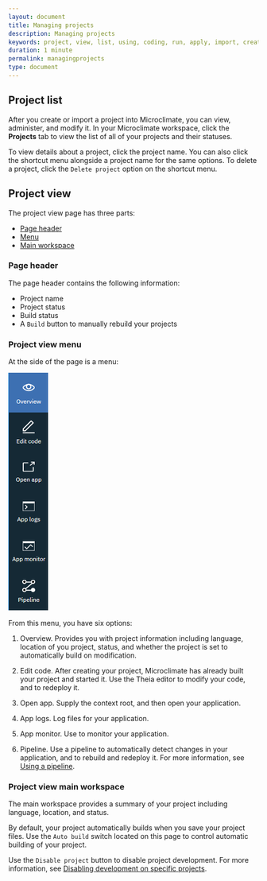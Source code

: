 ```yaml
---
layout: document
title: Managing projects
description: Managing projects
keywords: project, view, list, using, coding, run, apply, import, create, edit, log, monitor
duration: 1 minute
permalink: managingprojects
type: document
---
```


## Project list

After you create or import a project into Microclimate, you can view, administer, and modify it. In your Microclimate workspace, click the **Projects** tab to view the list of all of your projects and their statuses.

To view details about a project, click the project name. You can also click the shortcut menu alongside a project name for the same options. To delete a project, click the `Delete project` option on the shortcut menu.

## Project view

The project view page has three parts:
* [Page header](#page-header)
* [Menu](#menu)
* [Main workspace](#main-workspace)

### Page header

The page header contains the following information:
* Project name
* Project status
* Build status
* A `Build` button to manually rebuild your projects

### Project view menu

At the side of the page is a menu:

![Image of menu](./images/projectmenu.png)

From this menu, you have six options:

1. Overview. Provides you with project information including language, location of you project, status, and whether the project is set to automatically build on modification.

2. Edit code. After creating your project, Microclimate has already built your project and started it. Use the Theia editor to modify your code, and to redeploy it.

3. Open app. Supply the context root, and then open your application.

4. App logs. Log files for your application.

5. App monitor. Use to monitor your application.

6. Pipeline. Use a pipeline to automatically detect changes in your application, and to rebuild and redeploy it. For more information, see [Using a pipeline](./usingapipeline).

### Project view main workspace

The main workspace provides a summary of your project including language, location, and status.

By default, your project automatically builds when you save your project files. Use the `Auto build` switch located on this page to control automatic building of your project.

Use the `Disable project` button to disable project development. For more information, see [Disabling development on specific projects](./disabledevelopmentonprojects).
